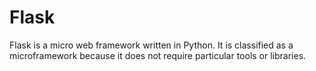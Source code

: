 # Flask 
Flask is a micro web framework written in Python. It is classified as a microframework because it does not require particular tools or libraries.

        
        
        
        